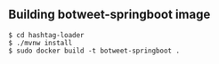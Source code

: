 ## Building botweet-springboot image
```
$ cd hashtag-loader
$ ./mvnw install
$ sudo docker build -t botweet-springboot .
```
